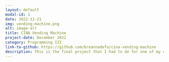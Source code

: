 ```yaml
---
layout: default
modal-id: 1
date: 2022-12-21
img: vending-machine.png
alt: image-alt
title: CINA Vending Machine
project-date: December 2022
category: Programming III
link-to-github: https://github.com/breannadefo/cina-vending-machine
description: This is the final project that I had to do for one of my classes. It was in pairs and we chose to make a vending machine using C# and WPF.
---
```

